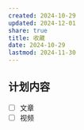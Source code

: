```yaml
---
created: 2024-10-29
updated: 2024-12-01
share: true
title: 收藏
date: 2024-10-29
lastmod: 2024-11-30
---
```


## 计划内容

- [ ] 文章
- [ ] 视频
